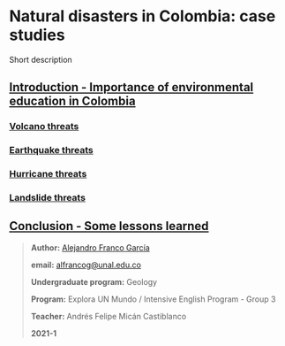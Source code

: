 # Natural disasters in Colombia: case studies

Short description

## [Introduction - Importance of environmental education in Colombia](introduction.md)

### [Volcano threats](volcano.md)

### [Earthquake threats](earthquake.md)

### [Hurricane threats](hurricane.md)

### [Landslide threats](landslide.md)

## [Conclusion - Some lessons learned](conclusion.md)


> **Author:** [Alejandro Franco García](about-me.md)
> 
> **email:** alfrancog@unal.edu.co
> 
> **Undergraduate program:** Geology
> 
> **Program:** Explora UN Mundo / Intensive English Program - Group 3
> 
> **Teacher:** Andrés Felipe Micán Castiblanco
> 
> **2021-1**
